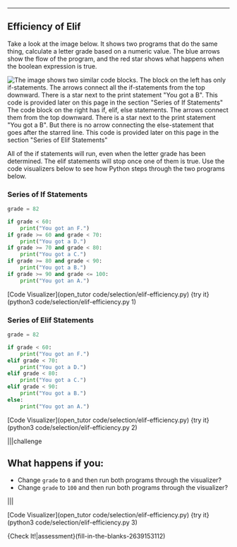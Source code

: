 ----------

## Efficiency of Elif

Take a look at the image below. It shows two programs that do the same thing, calculate a letter grade based on a numeric value. The blue arrows show the flow of the program, and the red star shows what happens when the boolean expression is true.

![The image shows two similar code blocks.
The block on the left has only if-statements. The arrows connect all the if-statements from the top downward. There is a star next to the print statement "You got a B". This code is provided later on this page in the section "Series of If Statements"
The code block on the right has if, elif, else statements. The arrows connect them from the top downward. There is a star next to the print statement "You got a B". But there is no arrow connecting the else-statement that goes after the starred line. This code is provided later on this page in the section "Series of Elif Statements"](.guides/images/efficiency-elif.png)


All of the if statements will run, even when the letter grade has been determined. The elif statements will stop once one of them is true. Use the code visualizers below to see how Python steps through the two programs below.

### Series of If Statements
```python
grade = 82

if grade < 60:
    print("You got an F.")
if grade >= 60 and grade < 70:
    print("You got a D.")
if grade >= 70 and grade < 80:
    print("You got a C.")
if grade >= 80 and grade < 90:
    print("You got a B.")
if grade >= 90 and grade <= 100:
    print("You got an A.")
```

[Code Visualizer](open_tutor code/selection/elif-efficiency.py)
{try it}(python3 code/selection/elif-efficiency.py 1)

### Series of Elif Statements
```python
grade = 82

if grade < 60:
    print("You got an F.")
elif grade < 70:
    print("You got a D.")
elif grade < 80:
    print("You got a C.")
elif grade < 90:
    print("You got a B.")
else:
    print("You got an A.")
```

[Code Visualizer](open_tutor code/selection/elif-efficiency.py)
{try it}(python3 code/selection/elif-efficiency.py 2)

|||challenge
## What happens if you:
* Change `grade` to `0` and then run both programs through the visualizer?
* Change `grade` to `100` and then run both programs through the visualizer?

|||

[Code Visualizer](open_tutor code/selection/elif-efficiency.py)
{try it}(python3 code/selection/elif-efficiency.py 3)

{Check It!|assessment}(fill-in-the-blanks-2639153112)

